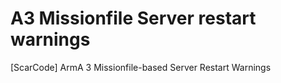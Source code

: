 # A3 Missionfile Server restart warnings
[ScarCode] ArmA 3 Missionfile-based Server Restart Warnings

